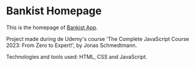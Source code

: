 # Bankist Homepage

<p>This is the homepage of <a href="https://github.com/nfernandes89/bankist-app">Bankist App</a>.</p>
<p>Project made during de Udemy's course 'The Complete JavaScript Course 2023: From Zero to Expert!', by Jonas Schmedtmann.</p> 
<p>Technologies and tools used: HTML, CSS and JavaScript.</p>
